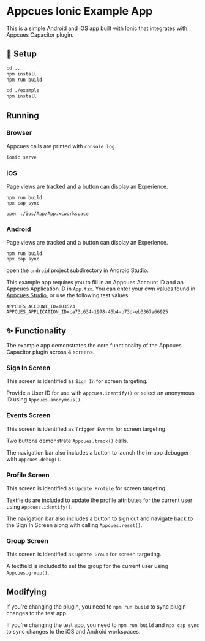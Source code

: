 # Appcues Ionic Example App

This is a simple Android and iOS app built with Ionic that integrates with Appcues Capacitor plugin.

## 🚀 Setup

```sh
cd ..
npm install
npm run build

cd ./example
npm install
```

## Running

### Browser

Appcues calls are printed with `console.log`.

```sh
ionic serve
```

### iOS

Page views are tracked and a button can display an Experience.

```
npm run build
npx cap sync

open ./ios/App/App.xcworkspace 
```

### Android

Page views are tracked and a button can display an Experience.

```
npm run build
npx cap sync
```

open the `android` project subdirectory in Android Studio.


This example app requires you to fill in an Appcues Account ID and an Appcues Application ID in `App.tsx`. You can enter your own values found in [Appcues Studio](https://studio.appcues.com), or use the following test values:
```
APPCUES_ACCOUNT_ID=103523
APPCUES_APPLICATION_ID=ca73c634-1978-46b4-b73d-eb3367a66925
```

## ✨ Functionality

The example app demonstrates the core functionality of the Appcues Capacitor plugin across 4 screens.

### Sign In Screen

This screen is identified as `Sign In` for screen targeting.

Provide a User ID for use with `Appcues.identify()` or select an anonymous ID using `Appcues.anonymous()`.

### Events Screen

This screen is identified as `Trigger Events` for screen targeting.

Two buttons demonstrate `Appcues.track()` calls.

The navigation bar also includes a button to launch the in-app debugger with `Appcues.debug()`.

### Profile Screen

This screen is identified as `Update Profile` for screen targeting.

Textfields are included to update the profile attributes for the current user using `Appcues.identify()`.

The navigation bar also includes a button to sign out and navigate back to the Sign In Screen along with calling `Appcues.reset()`.

### Group Screen

This screen is identified as `Update Group` for screen targeting.

A textfield is included to set the group for the current user using `Appcues.group()`.

## Modifying

If you're changing the plugin, you need to `npm run build` to sync plugin changes to the test app.

If you're changing the test app, you need to `npm run build` and `npx cap sync` to sync changes to the iOS and Android workspaces.